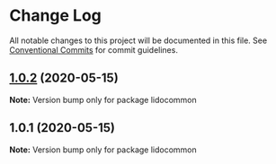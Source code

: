# Change Log

All notable changes to this project will be documented in this file.
See [Conventional Commits](https://conventionalcommits.org) for commit guidelines.

## [1.0.2](https://github.com/shubhadip/lernacommon/compare/v1.0.1...v1.0.2) (2020-05-15)

**Note:** Version bump only for package lidocommon





## 1.0.1 (2020-05-15)

**Note:** Version bump only for package lidocommon
